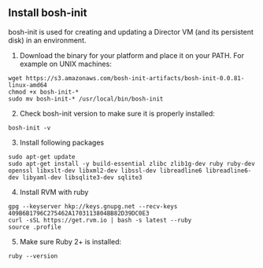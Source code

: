 ## Install bosh-init

bosh-init is used for creating and updating a Director VM (and its persistent disk) in an environment.

1. Download the binary for your platform and place it on your PATH. For example on UNIX machines:
```
wget https://s3.amazonaws.com/bosh-init-artifacts/bosh-init-0.0.81-linux-amd64
chmod +x bosh-init-*
sudo mv bosh-init-* /usr/local/bin/bosh-init
```

2. Check bosh-init version to make sure it is properly installed:
```
bosh-init -v
```

3. Install following packages
```
sudo apt-get update
sudo apt-get install -y build-essential zlibc zlib1g-dev ruby ruby-dev openssl libxslt-dev libxml2-dev libssl-dev libreadline6 libreadline6-dev libyaml-dev libsqlite3-dev sqlite3
```

4. Install RVM with ruby
```
gpg --keyserver hkp://keys.gnupg.net --recv-keys 409B6B1796C275462A1703113804BB82D39DC0E3
curl -sSL https://get.rvm.io | bash -s latest --ruby
source .profile
``` 

5. Make sure Ruby 2+ is installed:
```
ruby --version
```
